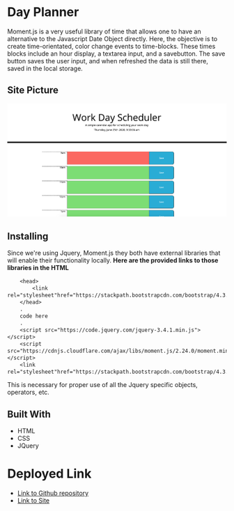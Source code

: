 # Day Planner
Moment.js is a very useful library of time that allows one to have an alternative to the Javascript Date Object directly. Here, the objective is to create time-orientated, color change events to time-blocks. These times blocks include an hour display, a textarea input, and a savebutton. The save button saves the user input, and when refreshed the data is still there, saved in the local storage. 
## Site Picture
![Day planner](Assets/Dayplanner.png)
## Installing
Since we're using Jquery, Moment.js they both have external libraries that will enable their functionality locally. 
**Here are the provided links to those libraries in the HTML**
```
    <head>
        <link rel="stylesheet"href="https://stackpath.bootstrapcdn.com/bootstrap/4.3.1/css/bootstrap.min.css"/>
    </head>
    .
    code here
    .
    <script src="https://code.jquery.com/jquery-3.4.1.min.js"></script>
    <script src="https://cdnjs.cloudflare.com/ajax/libs/moment.js/2.24.0/moment.min.js"></script>
    <link rel="stylesheet"href="https://stackpath.bootstrapcdn.com/bootstrap/4.3.1/css/bootstrap.min.css"/>

```
This is necessary for proper use of all the Jquery specific objects, operators, etc.
## Built With 
- HTML
- CSS
- JQuery
# Deployed Link

 - [Link to Github repository](https://github.com/Kionling/day-planner)
 - [Link to Site](https://kionling.github.io/day-planner/)

